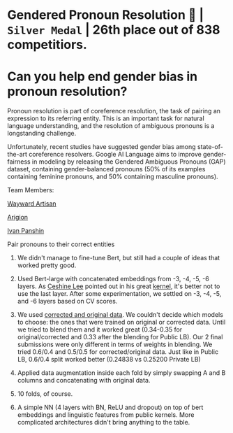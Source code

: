 # Gendered Pronoun Resolution 🥈 | `Silver Medal` | 26th place out of 838 competitiors. 

Can you help end gender bias in pronoun resolution?
==============================

Pronoun resolution is part of coreference resolution, the task of pairing an expression to its referring entity. This is an important task for natural language understanding, and the resolution of ambiguous pronouns is a longstanding challenge.

Unfortunately, recent studies have suggested gender bias among state-of-the-art coreference resolvers. Google AI Language aims to improve gender-fairness in modeling by releasing the Gendered Ambiguous Pronouns (GAP) dataset, containing gender-balanced pronouns (50% of its examples containing feminine pronouns, and 50% containing masculine pronouns).



Team Members: 

 [Wayward Artisan](https://www.kaggle.com/taniaj)

 [Arigion](https://www.kaggle.com/arigion)
              
 [Ivan Panshin](https://www.kaggle.com/ivanpan)
              

Pair pronouns to their correct entities

1. We didn't manage to fine-tune Bert, but still had a couple of ideas that worked pretty good.

2. Used Bert-large with concatenated embeddings from -3, -4, -5, -6 layers. As [Ceshine Lee](https://www.kaggle.com/ceshine) pointed out in his great [kernel](https://www.kaggle.com/ceshine/pytorch-bert-endpointspanextractor-kfold), it's better not to use the last layer. After some experimentation, we settled on -3, -4, -5, and -6 layers based on CV scores.

3. We used [corrected and original data](https://www.kaggle.com/c/gendered-pronoun-resolution/discussion/81331#latest-503495). We couldn't decide which models to choose: the ones that were trained on original or corrected data. Until we tried to blend them and it worked great (0.34-0.35 for original/corrected and 0.33 after the blending for Public LB). Our 2 final submissions were only different in terms of weights in blending. We tried 0.6/0.4 and 0.5/0.5 for corrected/original data. Just like in Public LB, 0.6/0.4 split worked better (0.24838 vs 0.25200 Private LB)

4. Applied data augmentation inside each fold by simply swapping A and B columns and concatenating with original data.

5. 10 folds, of course.

6. A simple NN (4 layers with BN, ReLU and dropout) on top of bert embeddings and linguistic features from public kernels. More complicated architectures didn't bring anything to the table.

